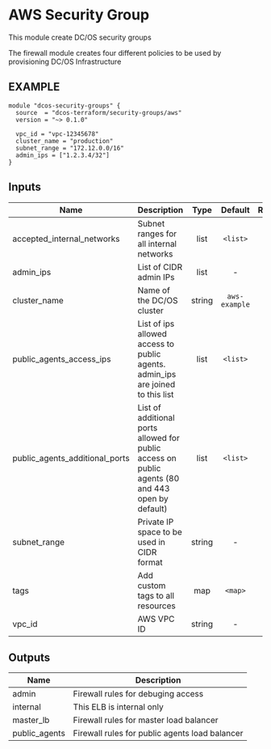 AWS Security Group
============
This module create DC/OS security groups

The firewall module creates four different policies to be used by provisioning DC/OS Infrastructure

EXAMPLE
-------
```hcl
module "dcos-security-groups" {
  source  = "dcos-terraform/security-groups/aws"
  version = "~> 0.1.0"

  vpc_id = "vpc-12345678"
  cluster_name = "production"
  subnet_range = "172.12.0.0/16"
  admin_ips = ["1.2.3.4/32"]
}
```


## Inputs

| Name | Description | Type | Default | Required |
|------|-------------|:----:|:-----:|:-----:|
| accepted_internal_networks | Subnet ranges for all internal networks | list | `<list>` | no |
| admin_ips | List of CIDR admin IPs | list | - | yes |
| cluster_name | Name of the DC/OS cluster | string | `aws-example` | no |
| public_agents_access_ips | List of ips allowed access to public agents. admin_ips are joined to this list | list | `<list>` | no |
| public_agents_additional_ports | List of additional ports allowed for public access on public agents (80 and 443 open by default) | list | `<list>` | no |
| subnet_range | Private IP space to be used in CIDR format | string | - | yes |
| tags | Add custom tags to all resources | map | `<map>` | no |
| vpc_id | AWS VPC ID | string | - | yes |

## Outputs

| Name | Description |
|------|-------------|
| admin | Firewall rules for debuging access |
| internal | This ELB is internal only |
| master_lb | Firewall rules for master load balancer |
| public_agents | Firewall rules for public agents load balancer |

